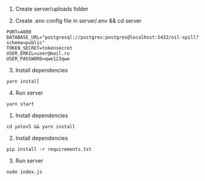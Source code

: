 1. Create server/uploads folder

2. Create .env config file in server/.env && cd server

```
PORT=4000
DATABASE_URL="postgresql://postgres:postgres@localhost:5432/oil-spill?schema=public"
TOKEN_SECRET=tokensecret
USER_EMAIL=user@mail.ru
USER_PASSWORD=qwe123qwe
```

3. Install dependencies

```
yarn install
```

4. Run server

```
yarn start
```


1. Install dependencies

```
cd yolov5 && yarn install
```

2. Install dependencies

```
pip install -r requirements.txt
```

3. Run server

```
node index.js